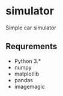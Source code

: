 # simulator
Simple car simulator

## Requrements
- Python 3.*
- numpy
- matplotlib
- pandas
- imagemagic
